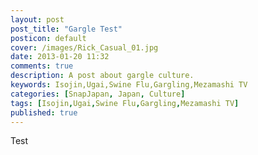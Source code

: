```yaml
---
layout: post
post_title: "Gargle Test"
posticon: default
cover: /images/Rick_Casual_01.jpg
date: 2013-01-20 11:32
comments: true
description: A post about gargle culture.
keywords: Isojin,Ugai,Swine Flu,Gargling,Mezamashi TV
categories: [SnapJapan, Japan, Culture]
tags: [Isojin,Ugai,Swine Flu,Gargling,Mezamashi TV]
published: true
---
```


Test
